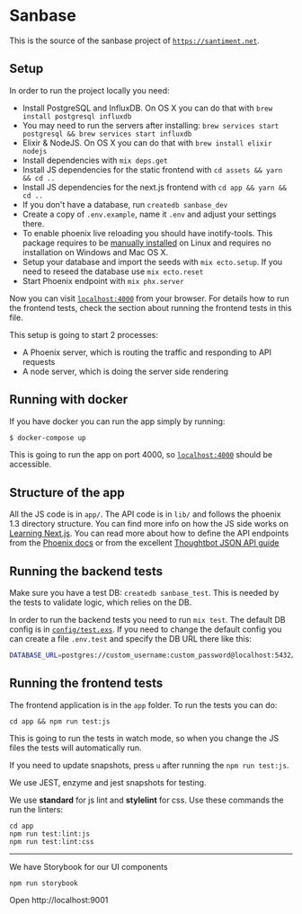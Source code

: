 # Sanbase

This is the source of the sanbase project of [`https://santiment.net`](https://santiment.net).

## Setup

  In order to run the project locally you need:

  * Install PostgreSQL and InfluxDB. On OS X you can do that with `brew install postgresql influxdb`
  * You may need to run the servers after installing: `brew services start postgresql && brew services start influxdb`
  * Elixir & NodeJS. On OS X you can do that with `brew install elixir nodejs`
  * Install dependencies with `mix deps.get`
  * Install JS dependencies for the static frontend with `cd assets && yarn && cd ..`
  * Install JS dependencies for the next.js frontend with `cd app && yarn && cd ..`
  * If you don't have a database, run `createdb sanbase_dev`
  * Create a copy of `.env.example`, name it `.env` and adjust your settings there.
  * To enable phoenix live reloading you should have inotify-tools. This package requires to be [manually installed](https://github.com/rvoicilas/inotify-tools/wiki) on Linux and requires no installation on Windows and Mac OS X.
  * Setup your database and import the seeds with `mix ecto.setup`. If you need to reseed the database use `mix ecto.reset`
  * Start Phoenix endpoint with `mix phx.server`

Now you can visit [`localhost:4000`](http://localhost:4000) from your browser. For details how to run the frontend tests, check the section about running the frontend tests in this file.

This setup is going to start 2 processes:
  * A Phoenix server, which is routing the traffic and responding to API requests
  * A node server, which is doing the server side rendering

## Running with docker

If you have docker you can run the app simply by running:

```bash
$ docker-compose up
```

This is going to run the app on port 4000, so [`localhost:4000`](http://localhost:4000) should be accessible.

## Structure of the app

All the JS code is in `app/`. The API code is in `lib/` and follows the phoenix 1.3
directory structure. You can find more info on how the JS side works on [Learning Next.js](https://learnnextjs.com). You can read more about how to define the API
endpoints from the [Phoenix docs](https://hexdocs.pm/phoenix/overview.html) or from the excellent [Thoughtbot JSON API guide](https://robots.thoughtbot.com/building-a-phoenix-json-api)

## Running the backend tests

Make sure you have a test DB: `createdb sanbase_test`. This is needed by the tests to validate logic, which relies on the DB.

In order to run the backend tests you need to run `mix test`. The default DB config is in [`config/test.exs`](config/test.exs). If you need to change the default config you can create a file `.env.test` and specify the DB URL there like this:


```bash
DATABASE_URL=postgres://custom_username:custom_password@localhost:5432/sanbase_test
```

## Running the frontend tests

The frontend application is in the `app` folder. To run the tests you can do:

```
cd app && npm run test:js
```

This is going to run the tests in watch mode, so when you change the JS files the tests will automatically run.

If you need to update snapshots, press `u` after running the `npm run test:js`.

We use JEST, enzyme and jest snapshots for testing.

We use **standard** for js lint and **stylelint** for css. Use these commands the run the linters:

```
cd app
npm run test:lint:js
npm run test:lint:css
```

----

We have Storybook for our UI components

```
npm run storybook
```

Open http://localhost:9001
